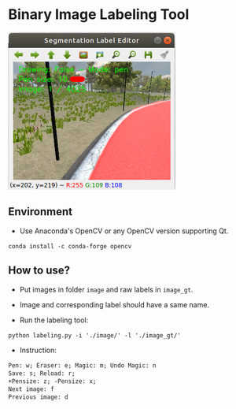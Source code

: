 # Binary Image Labeling Tool

![Screenshot](screenshot.png)

## Environment

- Use Anaconda's OpenCV or any OpenCV version supporting Qt.

```
conda install -c conda-forge opencv
```

## How to use?

- Put images in folder `image` and raw labels in `image_gt`.

- Image and corresponding label should have a same name.

- Run the labeling tool:

```
python labeling.py -i './image/' -l './image_gt/'
```

- Instruction: 

```
Pen: w; Eraser: e; Magic: m; Undo Magic: n
Save: s; Reload: r; 
+Pensize: z; -Pensize: x; 
Next image: f
Previous image: d
```